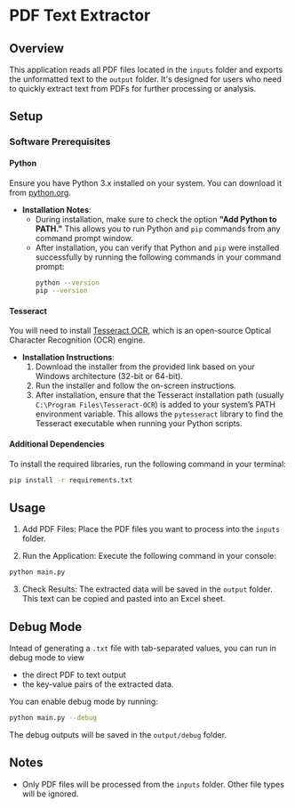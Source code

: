 # PDF Text Extractor

## Overview
This application reads all PDF files located in the `inputs` folder and exports the unformatted text to the `output` folder. It's designed for users who need to quickly extract text from PDFs for further processing or analysis.

## Setup

### Software Prerequisites

#### Python
Ensure you have Python 3.x installed on your system. You can download it from [python.org](https://www.python.org/downloads/).
- **Installation Notes**:
  - During installation, make sure to check the option **"Add Python to PATH."** This allows you to run Python and `pip` commands from any command prompt window.
  - After installation, you can verify that Python and `pip` were installed successfully by running the following commands in your command prompt:
    ```bash
    python --version
    pip --version
    ```

#### Tesseract
You will need to install [Tesseract OCR](https://github.com/UB-Mannheim/tesseract/wiki#tesseract-installer-for-windows), which is an open-source Optical Character Recognition (OCR) engine.

- **Installation Instructions**:
  1. Download the installer from the provided link based on your Windows architecture (32-bit or 64-bit).
  2. Run the installer and follow the on-screen instructions.
  3. After installation, ensure that the Tesseract installation path (usually `C:\Program Files\Tesseract-OCR`) is added to your system’s PATH environment variable. This allows the `pytesseract` library to find the Tesseract executable when running your Python scripts.


#### Additional Dependencies
To install the required libraries, run the following command in your terminal:

```bash
pip install -r requirements.txt
```

## Usage
1. Add PDF Files: Place the PDF files you want to process into the `inputs` folder.

2. Run the Application: Execute the following command in your console:

```bash
python main.py
```
3. Check Results: The extracted data will be saved in the `output` folder. This text can be copied and pasted into an Excel sheet.

## Debug Mode
Intead of generating a `.txt` file with tab-separated values, you can run in debug mode to view
- the direct PDF to text output
- the key-value pairs of the extracted data.

You can enable debug mode by running:

```bash
python main.py --debug
```

The debug outputs will be saved in the `output/debug` folder.

## Notes
- Only PDF files will be processed from the `inputs` folder. Other file types will be ignored.